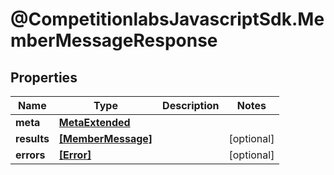 # @CompetitionlabsJavascriptSdk.MemberMessageResponse

## Properties

Name | Type | Description | Notes
------------ | ------------- | ------------- | -------------
**meta** | [**MetaExtended**](docs/MetaExtended.md) |  | 
**results** | [**[MemberMessage]**](docs/MemberMessage.md) |  | [optional] 
**errors** | [**[Error]**](docs/Error.md) |  | [optional] 


